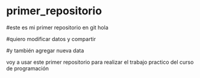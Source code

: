 # primer_repositorio


#este es mi primer repositorio en git hola




#quiero modificar datos y compartir

#y también agregar nueva data


voy a usar este primer repositorio para realizar el trabajo practico del curso de programación
